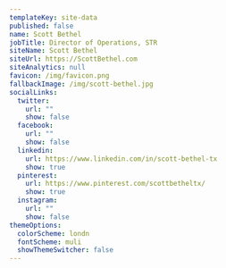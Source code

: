 ```yaml
---
templateKey: site-data
published: false
name: Scott Bethel
jobTitle: Director of Operations, STR
siteName: Scott Bethel
siteUrl: https://ScottBethel.com
siteAnalytics: null
favicon: /img/favicon.png
fallbackImage: /img/scott-bethel.jpg
socialLinks:
  twitter:
    url: ""
    show: false
  facebook:
    url: ""
    show: false
  linkedin:
    url: https://www.linkedin.com/in/scott-bethel-tx
    show: true
  pinterest:
    url: https://www.pinterest.com/scottbetheltx/
    show: true
  instagram:
    url: ""
    show: false
themeOptions:
  colorScheme: londn
  fontScheme: muli
  showThemeSwitcher: false
---
```

